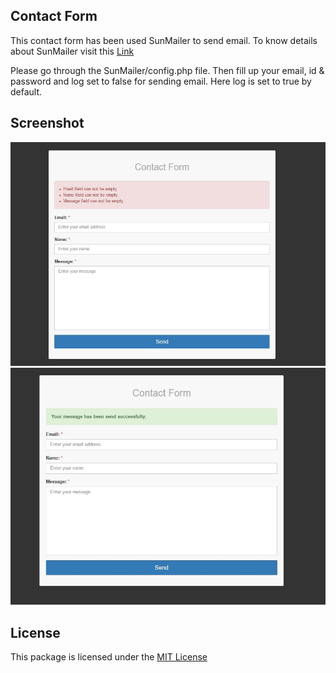 ## Contact Form

This contact form has been used SunMailer to send email. To know details about SunMailer visit this [Link](https://github.com/IftekherSunny/SunMailer)

Please go through the SunMailer/config.php file. Then fill up your email, id & password and log set to false for sending email. Here log is set to true by default.

## Screenshot

![Error](https://github.com/IftekherSunny/contact-form/blob/master/error.jpg)
![Success](https://github.com/IftekherSunny/contact-form/blob/master/success.jpg)

## License

This package is licensed under the [MIT License](https://github.com/IftekherSunny/contact-form/blob/master/LICENSE)
